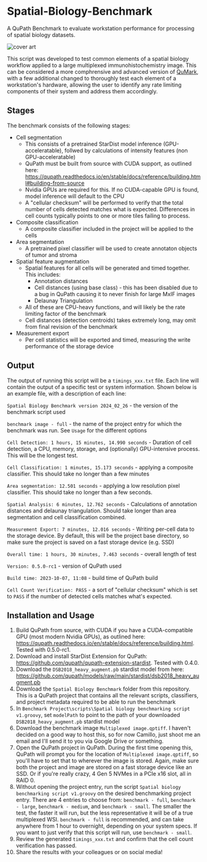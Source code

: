 # Spatial-Biology-Benchmark
A QuPath Benchmark to evaluate workstation performance for processing of spatial biology datasets.

![cover art](https://github.com/MarkZaidi/Spatial-Biology-Benchmark/assets/52012166/863fb2d7-4c82-4ce6-a843-d47855277ab8)

This script was developed to test common elements of a spatial biology workflow applied to a large multiplexed immunohistochemistry image. This can be considered a more comphrensive and advanced version of [QuMark](https://github.com/MarkZaidi/QuMark), with a few additional changed to thoroughly test each element of a workstation's hardware, allowing the user to identify any rate limiting components of their system and address them accordingly. 

## Stages
  The benchmark consists of the following stages:
  - Cell segmentation
      - This consists of a pretrained StarDist model inference (GPU-acceleratable), follwed by calculations
        of intensity features (non GPU-acceleratable)
      - QuPath must be built from source with CUDA support, as outlined here: https://qupath.readthedocs.io/en/stable/docs/reference/building.html#building-from-source
      - Nvidia GPUs are required for this. If no CUDA-capable GPU is found, model inference will default to the CPU
      - A "cellular checksum" will be performed to verify that the total number of cells detected matches what is expected.
        Differences in cell counts typically points to one or more tiles failing to process.
  - Composite classification
      - A composite classifier included in the project will be applied to the cells
  - Area segmentation
      - A pretrained pixel classifier will be used to create annotaton objects of tumor and stroma
  - Spatial feature augmentation
      - Spatial features for all cells will be generated and timed together. This includes:
          - Annotation distances
          - Cell distances (using base class) - this has been disabled due to a bug in QuPath causing it to never finish for large MxIF images
          - Delaunay Triangulation
      - All of these are CPU-heavy functions, and will likely be the rate limiting factor of the benchmark
      - Cell distances (detection centroids) takes extremely long, may omit from final revision of the benchmark
  - Measurement export
      - Per cell statistics will be exported and timed, measuring the write performance of the storage device
## Output
The output of running this script will be a `timings_xxx.txt` file. Each line will contain the output of a specific test or system information. Shown below is an example file, with a description of each line:

`Spatial Biology Benchmark version 2024_02_26` - the version of the benchmark script used
 
`benchmark image - full` - the name of the project entry for which the benchmark was run. See `Usage` for the different options

`Cell Detection: 1 hours, 15 minutes, 14.990 seconds` - Duration of cell detection, a CPU, memory, storage, and (optionally) GPU-intensive process. This will be the longest test.

`Cell Classification: 1 minutes, 15.173 seconds` - applying a composite classifier. This should take no longer than a few minutes

`Area segmentation: 12.501 seconds` - applying a low resolution pixel classifier. This should take no longer than a few seconds.

`Spatial Analysis: 6 minutes, 12.762 seconds` - Calculations of annotation distances and delaunay triangulation. Should take longer than area segmentation and cell classification combined.

`Measurement Export: 7 minutes, 12.016 seconds` - Writing per-cell data to the storage device. By default, this will be the project base directory, so make sure the project is saved on a fast storage device (e.g. SSD)
 
`Overall time: 1 hours, 30 minutes, 7.463 seconds` - overall length of test

`Version: 0.5.0-rc1` - version of QuPath used

`Build time: 2023-10-07, 11:08` - build time of QuPath build

`Cell Count Verification: PASS` - a sort of "cellular checksum" which is set to `PASS` if the number of detected cells matches what's expected.

## Installation and Usage
1. Build QuPath from source, with CUDA if you have a CUDA-compatible GPU (most modern Nvidia GPUs), as outlined here: https://qupath.readthedocs.io/en/stable/docs/reference/building.html. Tested with 0.5.0-rc1.
2. Download and install StarDist Extension for QuPath: https://github.com/qupath/qupath-extension-stardist. Tested with 0.4.0.
3. Download the `DSB2018_heavy_augment.pb` stardist model from here: https://github.com/qupath/models/raw/main/stardist/dsb2018_heavy_augment.pb
4. Download the `Spatial Biology Benchmark` folder from this repository. This is a QuPath project that contains all the relevant scripts, classifiers, and project metadata required to be able to run the benchmark
5. In `Benchmark Project\scripts\Spatial biology benchmarking script v1.groovy`, set `modelPath` to point to the path of your downloaded `DSB2018_heavy_augment.pb` stardist model
6. Download the benchmark image `Multiplexed image.qptiff`. I haven't decided on a good way to host this, so for now Camillo, just shoot me an email and I'll send it to you via Google Drive or something.
7. Open the QuPath project in QuPath. During the first time opening this, QuPath will prompt you for the location of `Multiplexed image.qptiff`, so you'll have to set that to wherever the image is stored. Again, make sure both the project and image are stored on a fast storage device like an SSD. Or if you're really crazy, 4 Gen 5 NVMes in a PCIe x16 slot, all in RAID 0.
8. Without opening the project entry, run the script `Spatial biology benchmarking script v1.groovy` on the desired benchmarking project entry. There are 4 entries to choose from: `benchmark - full`, `benchmark - large`, `benchmark - medium`, and `benchmark - small`. The smaller the test, the faster it will run, but the less representative it will be of a true multiplexed WSI. `benchmark - full` is recommended, and can take anywhere from 1 hour to overnight, depending on your system specs. If you want to just verify that this script will run, use `benchmark - small`.
9. Review the generated `timings_xxx.txt` and confirm that the cell count verification has passed.
10. Share the results with your colleagues or on social media!



